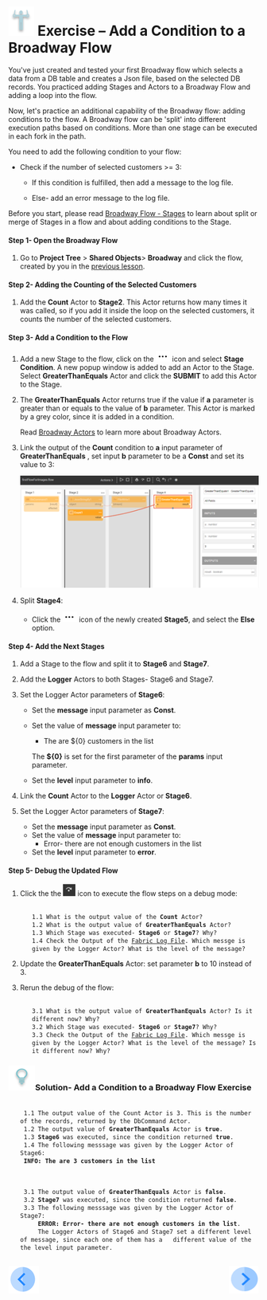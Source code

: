 # ![](/academy/images/Exercise.png) Exercise – Add a Condition to a Broadway Flow 

You've just created and tested your first Broadway flow which selects a data from a DB table and creates a Json file, based on the selected DB records. You practiced adding Stages and Actors to a Broadway Flow and adding a loop into the flow. 

Now, let's practice an additional capability of the Broadway flow: adding conditions to the flow. A Broadway flow can be 'split' into different execution paths based on conditions. More than one stage can be executed in each fork in the path.

You need to add the following condition to your flow:

- Check if the number of selected customers >= 3:  

  - If this condition is fulfilled, then add a message to the log file.

  - Else- add an error message to the log file.

    

Before you start, please read [Broadway Flow - Stages](/articles/99_Broadway/19_broadway_flow_stages.md) to learn about split or merge of Stages in a flow and about adding conditions to the Stage. 

#### Step 1- Open the Broadway Flow

1. Go to **Project Tree** > **Shared Objects**> **Broadway** and click the flow, created by you in the [previous lesson](/academy/Training_Level_1/99_Broadway/05_create_broadway_flow.md).


#### Step 2- Adding the Counting of the Selected Customers

1. Add the **Count** Actor to **Stage2**. This Actor returns how many times it was called, so if you add it inside the loop on the selected customers, it counts the number of the selected customers.

#### Step 3- Add a Condition to the Flow

1. Add a new Stage to the flow, click on the ![three dots](/academy/Training_Level_1/99_Broadway/images/three_dots_icon.png) icon and select **Stage Condition**. A new popup window is added to add an Actor to the Stage. Select **GreaterThanEquals** Actor and click the **SUBMIT** to add this Actor to the Stage.

2. The **GreaterThanEquals** Actor returns true if the value if **a** parameter is greater than or equals to the value of  **b** parameter. This Actor is marked by a grey color, since it is added in a condition.

   Read [Broadway Actors](/articles/99_Broadway/03_broadway_actor.md) to learn more about Broadway Actors.

3. Link the output of the **Count** condition to **a** input parameter of **GreaterThanEquals** , set input **b** parameter to be a **Const** and set its value to 3:

   ![image](/academy/Training_Level_1/99_Broadway/images/MyFirstFlow_GreaterThanEqual_Actor.png)

   

4. Split **Stage4**:

   -  Click the ![three dots](/academy/Training_Level_1/99_Broadway/images/three_dots_icon.png) icon of the newly created **Stage5**, and select the **Else** option.

#### Step 4- Add the Next Stages

1. Add a Stage to the flow and split it to **Stage6** and **Stage7**.

2. Add the **Logger** Actors to both Stages- Stage6 and Stage7.

3. Set the Logger Actor parameters of **Stage6**:

   - Set the **message** input parameter as **Const**.

   - Set the value of **message** input parameter to:

     - The are ${0} customers in the list 

     The **${0}** is set for the first parameter of the **params** input parameter.

   - Set the **level** input parameter to **info**.

4. Link the **Count** Actor to the **Logger** Actor or **Stage6**.

5. Set the Logger Actor parameters of **Stage7**:

   - Set the **message** input parameter as **Const**.
   - Set the value of **message** input parameter to:
     - Error- there are not enough customers in the list
   - Set the **level** input parameter to **error**.

#### Step 5- Debug the Updated Flow

1. Click the the ![Debug Step](/academy/Training_Level_1/99_Broadway/images/debug_step_icon.png) icon to execute the flow steps on a debug mode:

   <ul>
   <pre><code>
   1.1 What is the output value of the <strong>Count</strong> Actor? 
   1.2 What is the output value of <strong>GreaterThanEquals</strong> Actor? 
   1.3 Which Stage was executed- <strong>Stage6</strong> or <strong>Stage7</strong>? Why?
   1.4 Check the Output of the <a href="/articles/13_LUDB_viewer_and_studio_debug_capabilities/02_fabric_studio_log_files.md">Fabric Log File</a>. Which messge is given by the Logger Actor? What is the level of the message? 
   </code></pre>
   </ul>

2. Update the **GreaterThanEquals** Actor: set parameter **b** to 10 instead of 3.

3. Rerun the debug of the flow: 

   <ul>
   <pre><code>
   3.1 What is the output value of <strong>GreaterThanEquals</strong> Actor? Is it different now? Why? 
   3.2 Which Stage was executed- <strong>Stage6</strong> or <strong>Stage7</strong>? Why?
   3.3 Check the Output of the <a href="/articles/13_LUDB_viewer_and_studio_debug_capabilities/02_fabric_studio_log_files.md">Fabric Log File</a>. Which messge is given by the Logger Actor? What is the level of the message? Is it different now? Why? 
   </code></pre>
   </ul>



### ![](/academy/images/Solution.png)Solution- Add a Condition to a Broadway Flow Exercise 

 <ul>
 <pre><code> 
 1.1 The output value of the Count Actor is 3. This is the number of the records, returned by the <strong></strong>DbCommand</strong> Actor.
 1.2 The output value of <strong>GreaterThanEquals</strong> Actor is <strong>true</strong>.
 1.3 <strong>Stage6</strong> was executed, since the condition returned <strong>true</strong>.
 1.4 The following messsage was given by the Logger Actor of Stage6: 
 <strong>INFO: The are 3 customers in the list</strong>
 </code></pre>
 </ul>

<ul>
<pre><code>
 3.1 The output value of <strong>GreaterThanEquals</strong> Actor is <strong>false</strong>.
 3.2 <strong>Stage7</strong> was executed, since the condition returned <strong>false</strong>.
 3.3 The following messsage was given by the Logger Actor of Stage7: 
     <strong>ERROR: Error- there are not enough customers in the list</strong>. 
     The Logger Actors of Stage6 and Stage7 set a different level of message, since each one of them has a   different value of the the level input parameter.
 </code></pre>
 </ul>



[![Previous](/articles/images/Previous.png)](/academy/Training_Level_1/99_Broadway/06_broadway_flow_adding_loops_and_conditions.md)[<img align="right" width="60" height="54" src="/articles/images/Next.png">]()
